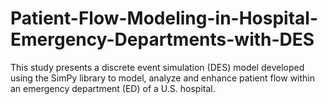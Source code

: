 # Patient-Flow-Modeling-in-Hospital-Emergency-Departments-with-DES
This study presents a discrete event simulation (DES) model developed using the SimPy library to model, analyze and enhance patient flow within an emergency department (ED) of a U.S. hospital.
